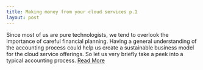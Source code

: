 ```yaml
---
title: Making money from your cloud services p.1
layout: post
---
```

Since most of us are pure technologists, we tend to overlook the importance of careful financial planning. Having a general understanding of the accounting process could help us create a sustainable business model for the cloud service offerings. So let us very briefly take a peek into a typical accounting process. <a target="_blank" href="http://blog.zhaw.ch/icclab/making-money-from-your-cloud-services/">Read More</a>